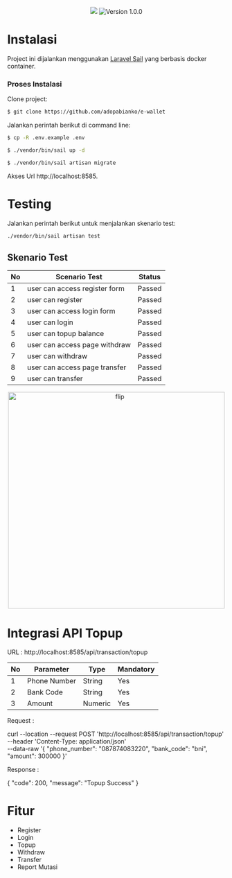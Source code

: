 <p align="center">
<a href="https://laravel.com"><img src="https://img.shields.io/badge/made%20with-Laravel-red"></a>
<img src="https://img.shields.io/badge/version-1.0.0-blueviolet" alt="Version 1.0.0">
</p>


# Instalasi

Project ini dijalankan menggunakan <a href="https://laravel.com/docs/8.x/sail">Laravel Sail</a> yang berbasis docker container.

### Proses Instalasi

Clone project:
```bash
$ git clone https://github.com/adopabianko/e-wallet
```

Jalankan perintah berikut di command line:

```bash
$ cp -R .env.example .env
```

```bash
$ ./vendor/bin/sail up -d
```

```bash
$ ./vendor/bin/sail artisan migrate
```

Akses Url http://localhost:8585.

# Testing

Jalankan perintah berikut untuk menjalankan skenario test:

```bash
./vendor/bin/sail artisan test
```

## Skenario Test

<table>
  <thead>
    <tr>
      <th>No</th>
      <th>Scenario Test</th>
      <th>Status</th>
    </tr>
  </thead>
  <tbody>
    <tr>
      <td>1</td>
      <td>user can access register form</td>
      <td>Passed</td>
    </tr>
    <tr>
      <td>2</td>
      <td>user can register</td>
      <td>Passed</td>
    </tr>
    <tr>
      <td>3</td>
      <td>user can access login form</td>
      <td>Passed</td>
    </tr>
    <tr>
      <td>4</td>
      <td>user can login</td>
      <td>Passed</td>
    </tr>
    <tr>
      <td>5</td>
      <td>user can topup balance</td>
      <td>Passed</td>
    </tr>
    <tr>
      <td>6</td>
      <td>user can access page withdraw</td>
      <td>Passed</td>
    </tr>
    <tr>
      <td>7</td>
      <td>user can withdraw</td>
      <td>Passed</td>
    </tr>
    <tr>
      <td>8</td>
      <td>user can access page transfer</td>
      <td>Passed</td>
    </tr>
    <tr>
      <td>9</td>
      <td>user can transfer</td>
      <td>Passed</td>
    </tr>
  </tbody>
</table>

<p align="center">
  <a href="#"><img alt="flip" src="https://user-images.githubusercontent.com/8348927/103419767-0c305000-4bc7-11eb-88fd-bb2a30267a8f.png" width="500"/></a>
</p>


# Integrasi API Topup
URL : http://localhost:8585/api/transaction/topup
<table>
    <thead>
        <tr>
            <th>No</th>
            <th>Parameter</th>
            <th>Type</th>
            <th>Mandatory</th>
        </tr>
    </thead>
    <tbody>
        <tr>
            <td>1</td>
            <td>Phone Number</td>
            <td>String</td>
            <td>Yes</td>
        </tr>
        <tr>
            <td>2</td>
            <td>Bank Code</td>
            <td>String</td>
            <td>Yes</td>
        </tr>
        <tr>
            <td>3</td>
            <td>Amount</td>
            <td>Numeric</td>
            <td>Yes</td>
        </tr>
    </tbody>
</table>

Request : 

curl --location --request POST 'http://localhost:8585/api/transaction/topup' \
--header 'Content-Type: application/json' \
--data-raw '{
    "phone_number": "087874083220",
    "bank_code": "bni",
    "amount": 300000
}'

Response : 

{
    "code": 200,
    "message": "Topup Success"
}

# Fitur
- Register
- Login
- Topup
- Withdraw
- Transfer
- Report Mutasi